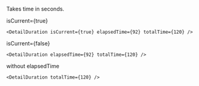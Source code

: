 Takes time in seconds.

isCurrent={true}

    <DetailDuration isCurrent={true} elapsedTime={92} totalTime={120} />

isCurrent={false}

    <DetailDuration elapsedTime={92} totalTime={120} />

without elapsedTime

    <DetailDuration totalTime={120} />
